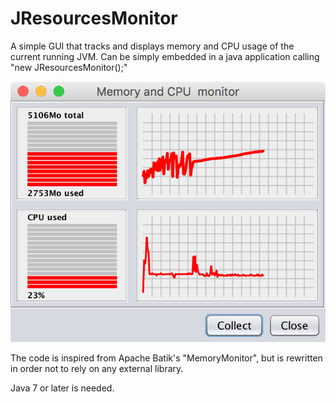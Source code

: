 # JResourcesMonitor

A simple GUI that tracks and displays memory and CPU usage of the current
running JVM. Can be simply embedded in a java application calling 
"new JResourcesMonitor();"

![Screenshot](./images/ScreenShot.png)
 
The code is inspired from Apache Batik's "MemoryMonitor", but is rewritten 
in order not to rely on any external library.
  
Java 7 or later is needed.
